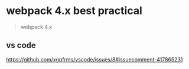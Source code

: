 # webpack 4.x best practical

> webpack 4.x

## vs code

https://github.com/xgqfrms/vscode/issues/8#issuecomment-417865231
